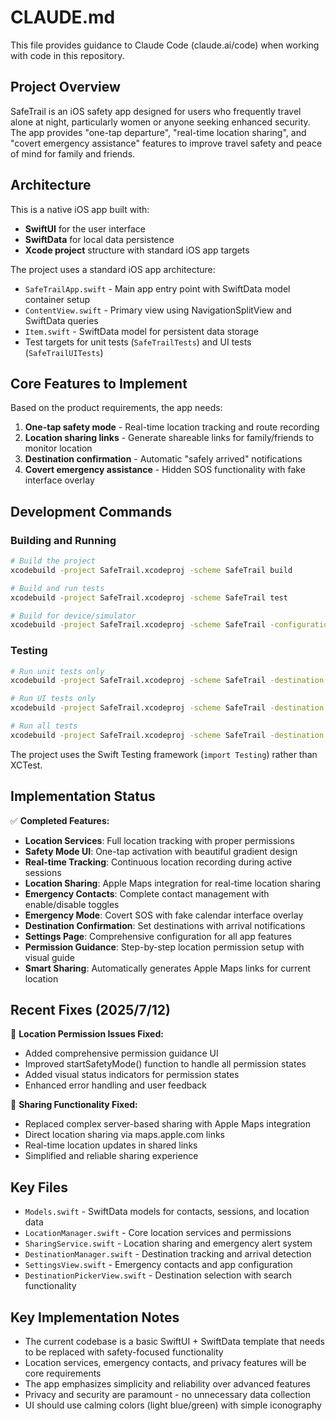 # CLAUDE.md

This file provides guidance to Claude Code (claude.ai/code) when working with code in this repository.

## Project Overview

SafeTrail is an iOS safety app designed for users who frequently travel alone at night, particularly women or anyone seeking enhanced security. The app provides "one-tap departure", "real-time location sharing", and "covert emergency assistance" features to improve travel safety and peace of mind for family and friends.

## Architecture

This is a native iOS app built with:
- **SwiftUI** for the user interface
- **SwiftData** for local data persistence 
- **Xcode project** structure with standard iOS app targets

The project uses a standard iOS app architecture:
- `SafeTrailApp.swift` - Main app entry point with SwiftData model container setup
- `ContentView.swift` - Primary view using NavigationSplitView and SwiftData queries
- `Item.swift` - SwiftData model for persistent data storage
- Test targets for unit tests (`SafeTrailTests`) and UI tests (`SafeTrailUITests`)

## Core Features to Implement

Based on the product requirements, the app needs:
1. **One-tap safety mode** - Real-time location tracking and route recording
2. **Location sharing links** - Generate shareable links for family/friends to monitor location
3. **Destination confirmation** - Automatic "safely arrived" notifications
4. **Covert emergency assistance** - Hidden SOS functionality with fake interface overlay

## Development Commands

### Building and Running
```bash
# Build the project
xcodebuild -project SafeTrail.xcodeproj -scheme SafeTrail build

# Build and run tests
xcodebuild -project SafeTrail.xcodeproj -scheme SafeTrail test

# Build for device/simulator
xcodebuild -project SafeTrail.xcodeproj -scheme SafeTrail -configuration Debug build
```

### Testing
```bash
# Run unit tests only
xcodebuild -project SafeTrail.xcodeproj -scheme SafeTrail -destination 'platform=iOS Simulator,name=iPhone 15' test -only-testing:SafeTrailTests

# Run UI tests only  
xcodebuild -project SafeTrail.xcodeproj -scheme SafeTrail -destination 'platform=iOS Simulator,name=iPhone 15' test -only-testing:SafeTrailUITests

# Run all tests
xcodebuild -project SafeTrail.xcodeproj -scheme SafeTrail -destination 'platform=iOS Simulator,name=iPhone 15' test
```

The project uses the Swift Testing framework (`import Testing`) rather than XCTest.

## Implementation Status

✅ **Completed Features:**
- **Location Services**: Full location tracking with proper permissions
- **Safety Mode UI**: One-tap activation with beautiful gradient design
- **Real-time Tracking**: Continuous location recording during active sessions
- **Location Sharing**: Apple Maps integration for real-time location sharing
- **Emergency Contacts**: Complete contact management with enable/disable toggles
- **Emergency Mode**: Covert SOS with fake calendar interface overlay
- **Destination Confirmation**: Set destinations with arrival notifications
- **Settings Page**: Comprehensive configuration for all app features
- **Permission Guidance**: Step-by-step location permission setup with visual guide
- **Smart Sharing**: Automatically generates Apple Maps links for current location

## Recent Fixes (2025/7/12)

🔧 **Location Permission Issues Fixed:**
- Added comprehensive permission guidance UI
- Improved startSafetyMode() function to handle all permission states
- Added visual status indicators for permission states
- Enhanced error handling and user feedback

🔧 **Sharing Functionality Fixed:**
- Replaced complex server-based sharing with Apple Maps integration
- Direct location sharing via maps.apple.com links
- Real-time location updates in shared links
- Simplified and reliable sharing experience

## Key Files

- `Models.swift` - SwiftData models for contacts, sessions, and location data
- `LocationManager.swift` - Core location services and permissions
- `SharingService.swift` - Location sharing and emergency alert system
- `DestinationManager.swift` - Destination tracking and arrival detection
- `SettingsView.swift` - Emergency contacts and app configuration
- `DestinationPickerView.swift` - Destination selection with search functionality

## Key Implementation Notes

- The current codebase is a basic SwiftUI + SwiftData template that needs to be replaced with safety-focused functionality
- Location services, emergency contacts, and privacy features will be core requirements
- The app emphasizes simplicity and reliability over advanced features
- Privacy and security are paramount - no unnecessary data collection
- UI should use calming colors (light blue/green) with simple iconography
